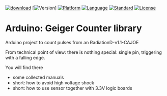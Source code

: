 ﻿[![download](https://img.shields.io/badge/current-download-brightgreen.svg)](https://github.com/jbanaszczyk/Arduino-GeigerCounter/archive/master.zip)
[![Version](https://img.shields.io/badge/release-in%20development-brightgreen.svg)] <!-- (https://github.com/jbanaszczyk/Arduino-GeigerCounter/releases)-->
[![Platform](https://img.shields.io/badge/platform-arduino-blue.svg)](https://www.arduino.cc/)
[![Language](https://img.shields.io/badge/language-C++-blue.svg)](https://isocpp.org/)
[![Standard](https://img.shields.io/badge/c%2B%2B-11-blue.svg)](https://en.wikipedia.org/wiki/C%2B%2B#Standardization)
[![License](https://img.shields.io/badge/license-BSL-blue.svg)](https://www.boost.org/LICENSE_1_0.txt)

# Arduino: Geiger Counter library

Arduino project to count pulses from an RadiationD-v1.1-CAJOE

From technical point of view: there is nothing special: single pin, triggering with a falling edge.

You will find there
* some collected manuals
* short: how to avoid high voltage shock
* short: how to use sensor together with 3.3V logic boards
